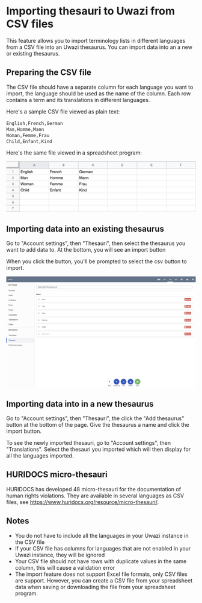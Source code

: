 # Importing thesauri to Uwazi from CSV files

This feature allows you to import terminology lists in different languages from a CSV file into an Uwazi thesaurus. You can import data into an a new or existing thesaurus.

## Preparing the CSV file

The CSV file should have a separate column for each language you want to import, the language should be used as the name of the column. Each row contains a term and its translations in different languages.

Here's a sample CSV file viewed as plain text:
```csv
English,French,German
Man,Homme,Mann
Woman,Femme,Frau
Child,Enfant,Kind
```

Here's the same file viewed in a spreadsheet program:

![Sample spreadsheet](https://github.com/huridocs/uwazi-assets/blob/master/wiki/screenshots/import-thesaurus-sample-spreadsheet.png?raw=true)

## Importing data into an existing thesaurus

Go to "Account settings", then "Thesauri", then select the thesaurus you want to add data to. At the bottom, you will see an import button

When you click the button, you'll be prompted to select the csv button to import.

![Import thesaurus form](https://github.com/huridocs/uwazi-assets/blob/master/wiki/screenshots/import-thesaurus-form.png?raw=true)


## Importing data into in a new thesaurus

Go to "Account settings", then "Thesauri", the click the "Add thesaurus" button at the bottom of the page. Give the thesaurus a name and click the import button.

To see the newly imported thesauri, go to "Account settings", then "Translations". Select the thesauri you imported which will then display for all the languages imported. 

## HURIDOCS micro-thesauri

HURIDOCS has developed 48 micro-thesauri for the documentation of human rights violations. They are available in several languages as CSV files, see https://www.huridocs.org/resource/micro-thesauri/.


## Notes

- You do not have to include all the languages in your Uwazi instance in the CSV file
- If your CSV file has columns for languages that are not enabled in your Uwazi instance, they will be ignored
- Your CSV file should not have rows with duplicate values in the same column, this will cause a validation error
- The import feature does not support Excel file formats, only CSV files are support. However, you can create a CSV file from your spreadsheet data when saving or downloading the file from your spreadsheet program.